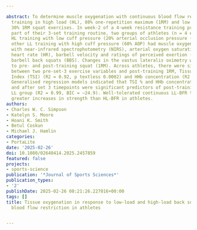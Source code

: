 ---
abstract: To determine muscle oxygenation with continuous blood flow restriction (BFR)
  training in high load (HL), 80% one-repetition maximum (1RM) and low load (LL),
  30% 1RM squat exercises. In week-2 of a 4-week resistance training programme as
  part of their 3-set training routine, two groups of athletes (n = 4 each), one performing
  HL training with low cuff pressure (20% arterial occlusion pressure (AOP)), the
  other LL training with high cuff pressure (60% AOP) had muscle oxygenation assessed
  with near-infrared spectrophotometry (NIRS), arterial oxygen saturation (SPO2),
  heart rate (HR), barbell velocity and ratings of perceived exertion (RPE) during
  barbell back squats (BBS). Changes in the vastus lateralis oximetry were compared
  to pre- and post-training squat (1RM). Across athletes, there were significant associations
  between two pre-set-3 exercise variables and post-training 1RM, Tissue Saturation
  Index (TSI) (R2 = 0.92, p textless 0.0002) and HHb concentration (R2 = 0.79, p textless 0.003).
  Generalised regression models indicated that TSI % and HHb concentrations before
  and after set 3 timepoints were significant predictors of post-training 1RM in the
  LL group (R2 = 0.99, BIC = −24.9). Well-tolerated continuous LL-BFR training provided
  greater increases in strength than HL-BFR in athletes.
authors:
- Charles W. C. Simpson
- Katelyn S. Moore
- Hoani K. Smith
- Betul Coskun
- Michael J. Hamlin
categories:
- PortaLite
date: '2025-02-26'
doi: 10.1080/02640414.2025.2457859
featured: false
projects:
- sports-science
publication: '*Journal of Sports Sciences*'
publication_types:
- '2'
publishDate: 2025-02-26 08:21:26.227016+00:00
tags: []
title: Tissue oxygenation in response to low-load and high-load back squats with continuous
  blood flow restriction in athletes

---
